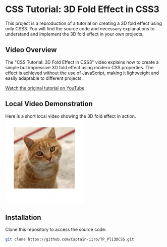 # CSS Tutorial: 3D Fold Effect in CSS3

This project is a reproduction of a tutorial on creating a 3D fold effect using only CSS3. You will find the source code and necessary explanations to understand and implement the 3D fold effect in your own projects.

## Video Overview

The "CSS Tutorial: 3D Fold Effect in CSS3" video explains how to create a simple but impressive 3D fold effect using modern CSS properties. The effect is achieved without the use of JavaScript, making it lightweight and easily adaptable to different projects.

[Watch the original tutorial on YouTube](https://www.youtube.com/watch?v=abHaE10g86o)

## Local Video Demonstration

Here is a short local video showing the 3D fold effect in action.
![Demonstration](test1-ezgif.com-video-to-gif-converter.gif)

## Installation

Clone this repository to access the source code:

```bash
git clone https://github.com/Captain-iiro/TP_Pli3DCSS.git
